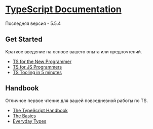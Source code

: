 # [TypeScript Documentation](../index.md)

Последняя версия - 5.5.4

## Get Started

Краткое введение на основе вашего опыта или предпочтений.

- [TS for the New Programmer](<./Get Started/1. TS for the New Programmer.md>)
- [TS for JS Programmers](<./Get Started/2. TS for JS Programmers.md>)
- [TS Tooling in 5 minutes](<./Get Started/3. TS Tooling in 5 minutes.md>)

## Handbook

Отличное первое чтение для вашей повседневной работы по TS.

- [The TypeScript Handbook](<./Handbook/1. The TypeScript Handbook.md>)
- [The Basics](<./Handbook/2. The Basics.md>)
- [Everyday Types](<./Handbook/3. Everyday Types.md>)
